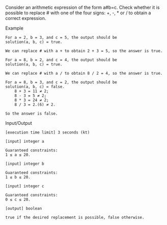 Consider an arithmetic expression of the form a#b=c. Check whether it is possible to replace # with one of the four signs: +, -, * or / to obtain a correct expression.

Example

    For a = 2, b = 3, and c = 5, the output should be
    solution(a, b, c) = true.

    We can replace # with a + to obtain 2 + 3 = 5, so the answer is true.

    For a = 8, b = 2, and c = 4, the output should be
    solution(a, b, c) = true.

    We can replace # with a / to obtain 8 / 2 = 4, so the answer is true.

    For a = 8, b = 3, and c = 2, the output should be
    solution(a, b, c) = false.
        8 + 3 = 11 ≠ 2;
        8 - 3 = 5 ≠ 2;
        8 * 3 = 24 ≠ 2;
        8 / 3 = 2.(6) ≠ 2.

    So the answer is false.

Input/Output

    [execution time limit] 3 seconds (kt)

    [input] integer a

    Guaranteed constraints:
    1 ≤ a ≤ 20.

    [input] integer b

    Guaranteed constraints:
    1 ≤ b ≤ 20.

    [input] integer c

    Guaranteed constraints:
    0 ≤ c ≤ 20.

    [output] boolean

    true if the desired replacement is possible, false otherwise.
